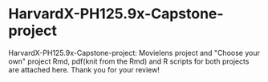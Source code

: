# HarvardX-PH125.9x-Capstone-project
HarvardX-PH125.9x-Capstone-project: Movielens project and "Choose your own" project
Rmd, pdf(knit from the Rmd) and R scripts for both projects are attached here. 
Thank you for your review! 
